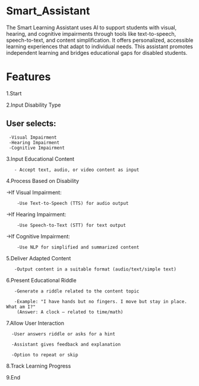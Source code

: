# Smart_Assistant
The Smart Learning Assistant uses AI to support students with visual, hearing, and cognitive impairments through tools like text-to-speech, speech-to-text, and content simplification.
It offers personalized, accessible learning experiences that adapt to individual needs.
This assistant promotes independent learning and bridges educational gaps for disabled students.

# Features
1.Start

2.Input Disability Type
## User selects:
     -Visual Impairment
     -Hearing Impairment
     -Cognitive Impairment

3.Input Educational Content
       
       - Accept text, audio, or video content as input

4.Process Based on Disability

->If Visual Impairment:
       
        -Use Text-to-Speech (TTS) for audio output

->If Hearing Impairment:
        
        -Use Speech-to-Text (STT) for text output

->If Cognitive Impairment:
        
        -Use NLP for simplified and summarized content

5.Deliver Adapted Content
      
       -Output content in a suitable format (audio/text/simple text)


6.Present Educational Riddle
       
       -Generate a riddle related to the content topic
       
       -Example: "I have hands but no fingers. I move but stay in place. What am I?"
        (Answer: A clock – related to time/math)

7.Allow User Interaction

      -User answers riddle or asks for a hint
     
      -Assistant gives feedback and explanation
      
      -Option to repeat or skip

8.Track Learning Progress

9.End
